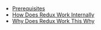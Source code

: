- [Prerequisites](understanding/Prerequisites.md)
- [How Does Redux Work Internally](understanding/How.md)
- [Why Does Redux Work This Why](understanding/Why.md)
